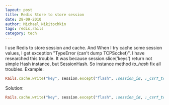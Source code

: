```yaml
---
layout: post
title: Redis Store to store session
date: 28-09-2010
author: Michael Nikitochkin
tags: redis,rails
category: tech
---
```


I use Redis to store session and cache. And When I try cache some session values, I get exception "TypeError (can't dump TCPSocket)". I have researched this trouble. It was because session.slice('keys') return not simple Hash instance, but SessionHash. So instance method *to_hash* fix all troubles. 
Example:

```ruby
Rails.cache.write("key", session.except("flash", :session_id, :_csrf_token))
```

Solution:

```ruby
Rails.cache.write("key", session.except("flash", :session_id, :_csrf_token).to_hash)
```
